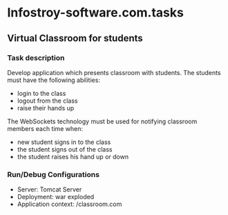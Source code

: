 # Infostroy-software.com.tasks
## Virtual Classroom for students

### Task description
Develop application which presents classroom with students. The students must have the following abilities:
* login to the class
* logout from the class
* raise their hands up

The WebSockets technology must be used for notifying classroom members each time when:
* new student signs in to the class
* the student signs out of the class
* the student raises his hand up or down

### Run/Debug Configurations
* Server: Tomcat Server
* Deployment: war exploded
* Application context: /classroom.com
